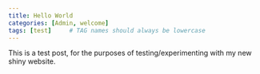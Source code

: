 ```yaml
---
title: Hello World
categories: [Admin, welcome]
tags: [test]     # TAG names should always be lowercase
---
```


This is a test post, for the purposes of testing/experimenting with my new shiny website.